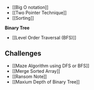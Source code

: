 - [[Big O notation]]
- [[Two Pointer Technique]]
- [[Sorting]]


**Binary Tree**
- [[Level Order Traversal (BFS)]]


## Challenges
- [[Maze Algorithm using DFS or BFS]]
- [[Merge Sorted Array]]
- [[Ransom Note]]
- [[Maxium Depth of Binary Tree]]